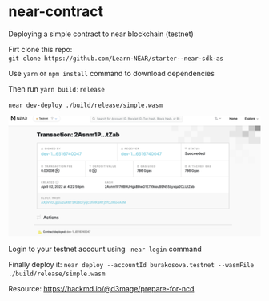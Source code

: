 # near-contract

Deploying a simple contract to near blockchain (testnet)

Firt clone this repo:  
`git clone https://github.com/Learn-NEAR/starter--near-sdk-as `

Use `yarn` or `npm install` command to download dependencies

Then run `yarn build:release`

`near dev-deploy ./build/release/simple.wasm`

[![deploy transaction on near explorer](./near-dev-deploy.png "Near testnet explorer")](https://explorer.testnet.near.org/transactions/2Asnm1P7HB9UHgsBBwG1E7XMeuB9NS5Lyxqa2CLUtZab)

Login to your testnet account using ` near login` command

Finally deploy it:
`near deploy --accountId burakosova.testnet --wasmFile ./build/release/simple.wasm`

Resource: https://hackmd.io/@d3mage/prepare-for-ncd
